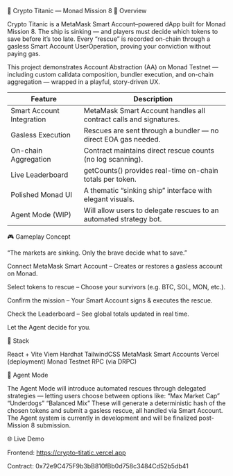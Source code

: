 🚢 Crypto Titanic — Monad Mission 8
🧭 Overview

Crypto Titanic is a MetaMask Smart Account–powered dApp built for Monad Mission 8.
The ship is sinking — and players must decide which tokens to save before it’s too late.
Every “rescue” is recorded on-chain through a gasless Smart Account UserOperation, proving your conviction without paying gas.

This project demonstrates Account Abstraction (AA) on Monad Testnet — including custom calldata composition, bundler execution, and on-chain aggregation — wrapped in a playful, story-driven UX.

| Feature                       | Description                                                        |
| ----------------------------- | ------------------------------------------------------------------ |
| Smart Account Integration | MetaMask Smart Account handles all contract calls and signatures.  |
| Gasless Execution         | Rescues are sent through a bundler — no direct EOA gas needed.     |
| On-chain Aggregation      | Contract maintains direct rescue counts (no log scanning).         |
| Live Leaderboard          | getCounts() provides real-time on-chain totals per token.        |
| Polished Monad UI         | A thematic “sinking ship” interface with elegant visuals.          |
| Agent Mode (WIP)          | Will allow users to delegate rescues to an automated strategy bot. |

🎮 Gameplay Concept

“The markets are sinking. Only the brave decide what to save.”

Connect MetaMask Smart Account
– Creates or restores a gasless account on Monad.

Select tokens to rescue
– Choose your survivors (e.g. BTC, SOL, MON, etc.).

Confirm the mission
– Your Smart Account signs & executes the rescue.

Check the Leaderboard
– See global totals updated in real time.

Let the Agent decide for you.

🧰 Stack

React + Vite
Viem
Hardhat
TailwindCSS
MetaMask Smart Accounts
Vercel (deployment)
Monad Testnet RPC (via DRPC)

🧩 Agent Mode

The Agent Mode will introduce automated rescues through delegated strategies —
letting users choose between options like:
“Max Market Cap”
“Underdogs”
“Balanced Mix”
These will generate a deterministic hash of the chosen tokens and submit a gasless rescue, all handled via Smart Account.
The Agent system is currently in development and will be finalized post-Mission 8 submission.

🌐 Live Demo

Frontend: https://crypto-titatic.vercel.app

Contract: 0x72e9C475F9b3bB810fBb0d758c3484Cd52b5db41
